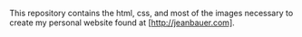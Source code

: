 This repository contains the html, css, and most of the images necessary to create my personal website found at [http://jeanbauer.com]. 
